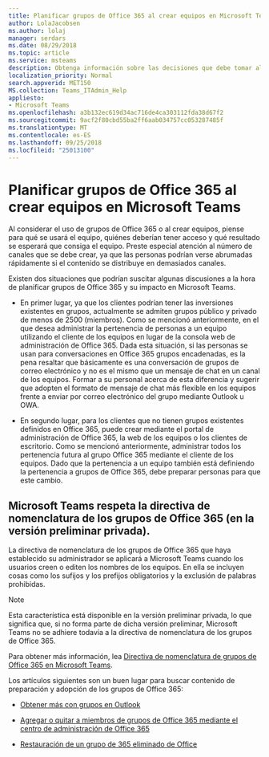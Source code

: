 ```yaml
---
title: Planificar grupos de Office 365 al crear equipos en Microsoft Teams
author: LolaJacobsen
ms.author: lolaj
manager: serdars
ms.date: 08/29/2018
ms.topic: article
ms.service: msteams
description: Obtenga información sobre las decisiones que debe tomar al planear para Office 365 grupos como seleccionar grupos de público y privado, mediante el cliente de los equipos o la consola web de administración de Office 365 y cómo informar a sus equipos sobre el uso de las conversaciones.
localization_priority: Normal
search.appverid: MET150
MS.collection: Teams_ITAdmin_Help
appliesto:
- Microsoft Teams
ms.openlocfilehash: a3b132ec619d34ac716de4ca303112fda38d67f2
ms.sourcegitcommit: 9acf2f80cbd55ba2ff6aab034757cc053287485f
ms.translationtype: MT
ms.contentlocale: es-ES
ms.lasthandoff: 09/25/2018
ms.locfileid: "25013100"
---
```

<a name="plan-for-office-365-groups-when-creating-teams-in-microsoft-teams"></a>Planificar grupos de Office 365 al crear equipos en Microsoft Teams
==========================================================

Al considerar el uso de grupos de Office 365 o al crear equipos, piense para qué se usará el equipo, quiénes deberían tener acceso y qué resultado se esperará que consiga el equipo. Preste especial atención al número de canales que se debe crear, ya que las personas podrían verse abrumadas rápidamente si el contenido se distribuye en demasiados canales.

Existen dos situaciones que podrían suscitar algunas discusiones a la hora de planificar grupos de Office 365 y su impacto en Microsoft Teams.

-   En primer lugar, ya que los clientes podrían tener las inversiones existentes en grupos, actualmente se admiten grupos público y privado de menos de 2500 (miembros). Como se mencionó anteriormente, en el que desea administrar la pertenencia de personas a un equipo utilizando el cliente de los equipos en lugar de la consola web de administración de Office 365. Dada esta situación, si las personas se usan para conversaciones en Office 365 grupos encadenadas, es la pena resaltar que básicamente es una conversación de grupos de correo electrónico y no es el mismo que un mensaje de chat en un canal de los equipos. Formar a su personal acerca de esta diferencia y sugerir que adopten el formato de mensaje de chat más flexible en los equipos frente a enviar por correo electrónico del grupo mediante Outlook u OWA.

-   En segundo lugar, para los clientes que no tienen grupos existentes definidos en Office 365, puede crear mediante el portal de administración de Office 365, la web de los equipos o los clientes de escritorio. Como se mencionó anteriormente, administrar todos los pertenencia futura al grupo Office 365 mediante el cliente de los equipos. Dado que la pertenencia a un equipo también está definiendo la pertenencia a grupos de Office 365, debe preparar personas para que este cambio.
 


## <a name="teams-respects-office-365-groups-naming-policy-in-private-preview"></a>Microsoft Teams respeta la directiva de nomenclatura de los grupos de Office 365 (en la versión preliminar privada).

La directiva de nomenclatura de los grupos de Office 365 que haya establecido su administrador se aplicará a Microsoft Teams cuando los usuarios creen o editen los nombres de los equipos. En ella se incluyen cosas como los sufijos y los prefijos obligatorios y la exclusión de palabras prohibidas.

> [!NOTE]
> Esta característica está disponible en la versión preliminar privada, lo que significa que, si no forma parte de dicha versión preliminar, Microsoft Teams no se adhiere todavía a la directiva de nomenclatura de los grupos de Office 365.

Para obtener más información, lea [Directiva de nomenclatura de grupos de Office 365 en Microsoft Teams](https://support.office.com/article/Office-365-Groups-Naming-Policy-6ceca4d3-cad1-4532-9f0f-d469dfbbb552).

Los artículos siguientes son un buen lugar para buscar contenido de preparación y adopción de los grupos de Office 365:

-   [Obtener más con grupos en Outlook](https://support.office.com/article/Get-more-with-Office-365-Groups-in-Outlook-93132800-5b11-49de-8cc2-605b6075b2b9)

-   [Agregar o quitar a miembros de grupos de Office 365 mediante el centro de administración de Office 365](https://support.office.com/article/Manage-Group-membership-in-the-Office-365-admin-center-e186d224-a324-4afa-8300-0e4fc0c3000a)

-   [Restauración de un grupo de 365 eliminado de Office](https://support.office.com/article/Restore-a-deleted-Office-365-Group-b7c66b59-657a-4e1a-8aa0-8163b1f4eb54)
